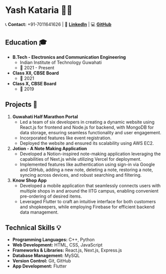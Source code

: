 <!---
yashhkataria/yashhkataria is a ✨ special ✨ repository because its `README.md` (this file) appears on your GitHub profile.
You can click the Preview link to take a look at your changes.
--->
# Yash Kataria 👨‍💻
📞 **Contact:** +91-7011641626 | 🔗 **[LinkedIn](https://www.linkedin.com/in/yash-kataria-4839a01b3/)** | 💻 **[GitHub](https://github.com/yashhkataria)**

## Education 🎓
- **B.Tech - Electronics and Communication Engineering**
  - Indian Institute of Technology Guwahati
  - 📅 2021 - Present
- **Class XII, CBSE Board**
  - 📅 2021
- **Class X, CBSE Board**
  - 📅 2019

## Projects 🚀
1. **Guwahati Half Marathon Portal**
   - Led a team of six developers in creating a dynamic website using React.js for frontend and Node.js for backend, with MongoDB for data storage, ensuring seamless functionality and user engagement.
   - Incorporated features like event registration.
   - Deployed the website and ensured its scalability using AWS EC2.
2. **Jotion - A Note Making Application**
   - Developed a Notion-inspired note-making application leveraging the capabilities of Next.js while utilizing Vercel for deployment.
   - Implemented features like authentication using sign-in via Google and GitHub, adding a new note, deleting a note, restoring a note, syncing across devices, and robust searching and filtering.
3. **Know Shop App**
   - Developed a mobile application that seamlessly connects users with multiple shops in and around the IITG campus, enabling convenient pre-ordering of desired items.
   - Leveraged Flutter to craft an intuitive interface for both customers and shopkeepers, while employing Firebase for efficient backend data management.

## Technical Skills 💡
- **Programming Languages:** C++, Python
- **Web Development:** HTML, CSS, JavaScript
- **Frameworks & Libraries:** React.js, Next.js, Express.js
- **Database Management:** MySQL
- **Version Control:** Git, GitHub
- **App Development:** Flutter
